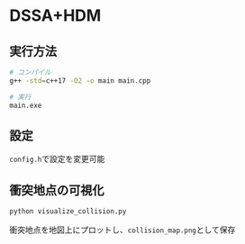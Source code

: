 # DSSA+HDM

## 実行方法

```bash
# コンパイル
g++ -std=c++17 -O2 -o main main.cpp

# 実行
main.exe
```

## 設定

`config.h`で設定を変更可能

## 衝突地点の可視化

```bash
python visualize_collision.py
```

衝突地点を地図上にプロットし、`collision_map.png`として保存